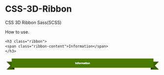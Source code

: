 CSS-3D-Ribbon
=============
CSS 3D Ribbon
Sass(SCSS)

How to use.
```
<h3 class="ribbon">
<span class="ribbon-content">Information</span>
</h3>
```


![ribbon sample](https://github.com/ytbdken/CSS-3D-Ribbon/blob/master/ribbon.png "Ribbon sample")
